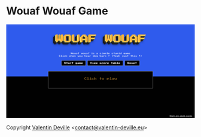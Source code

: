 # Wouaf Wouaf Game
![Screenshoot of the game](./assets/images/preview.png)

Copyright [Valentin Deville](https://twitter.com/MyTheValentinus) \<contact@valentin-deville.eu\>